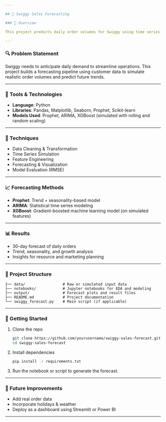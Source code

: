 ```yaml
---

## 🛵 Swiggy Sales Forecasting

### 📌 Overview

This project predicts daily order volumes for Swiggy using time series forecasting techniques to help improve business decisions related to staffing, inventory, and marketing.

---
```


### 🔍 Problem Statement

Swiggy needs to anticipate daily demand to streamline operations. This project builds a forecasting pipeline using customer data to simulate realistic order volumes and predict future trends.

---

### 🧰 Tools & Technologies

* **Language**: Python
* **Libraries**: Pandas, Matplotlib, Seaborn, Prophet, Scikit-learn
* **Models Used**: Prophet, ARIMA, XGBoost (simulated with rolling and random scaling)

---

### 🧠 Techniques

* Data Cleaning & Transformation
* Time Series Simulation
* Feature Engineering
* Forecasting & Visualization
* Model Evaluation (RMSE)

---

### 📈 Forecasting Methods

* **Prophet**: Trend + seasonality-based model
* **ARIMA**: Statistical time series modeling
* **XGBoost**: Gradient-boosted machine learning model (on simulated features)

---

### 📊 Results

* 30-day forecast of daily orders
* Trend, seasonality, and growth analysis
* Insights for resource and marketing planning

---

### 📂 Project Structure

```
├── data/                 # Raw or simulated input data
├── notebooks/            # Jupyter notebooks for EDA and modeling
├── output/               # Forecast plots and result files
├── README.md             # Project documentation
└── swiggy_forecast.py    # Main script (if applicable)
```

---

### 🚀 Getting Started

1. Clone the repo

   ```bash
   git clone https://github.com/yourusername/swiggy-sales-forecast.git
   cd swiggy-sales-forecast
   ```

2. Install dependencies

   ```bash
   pip install -r requirements.txt
   ```

3. Run the notebook or script to generate the forecast.

---

### 📌 Future Improvements

* Add real order data
* Incorporate holidays & weather
* Deploy as a dashboard using Streamlit or Power BI

---
